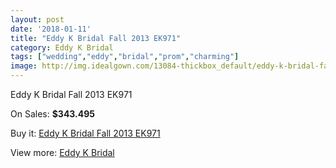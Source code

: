 ```yaml
---
layout: post
date: '2018-01-11'
title: "Eddy K Bridal Fall 2013 EK971"
category: Eddy K Bridal
tags: ["wedding","eddy","bridal","prom","charming"]
image: http://img.idealgown.com/13084-thickbox_default/eddy-k-bridal-fall-2013-ek971.jpg
---
```

Eddy K Bridal Fall 2013 EK971

On Sales: **$343.495**
<a href="https://www.idealgown.com/en/eddy-k-bridal/5251-eddy-k-bridal-fall-2013-ek971.html"><amp-img layout="responsive" width="600" height="600" src="//img.idealgown.com/13084-thickbox_default/eddy-k-bridal-fall-2013-ek971.jpg" alt="Eddy K Bridal Fall 2013 EK971 0" /></a>
<a href="https://www.idealgown.com/en/eddy-k-bridal/5251-eddy-k-bridal-fall-2013-ek971.html"><amp-img layout="responsive" width="600" height="600" src="//img.idealgown.com/13085-thickbox_default/eddy-k-bridal-fall-2013-ek971.jpg" alt="Eddy K Bridal Fall 2013 EK971 1" /></a>

Buy it: [Eddy K Bridal Fall 2013 EK971](https://www.idealgown.com/en/eddy-k-bridal/5251-eddy-k-bridal-fall-2013-ek971.html "Eddy K Bridal Fall 2013 EK971")

View more: [Eddy K Bridal](https://www.idealgown.com/en/72-eddy-k-bridal "Eddy K Bridal")